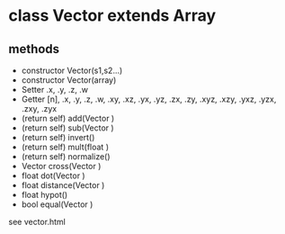 # class Vector extends Array

## methods

 - constructor Vector(s1,s2...)
 - constructor Vector(array)
 - Setter .x, .y, .z, .w
 - Getter [n], .x, .y, .z, .w, .xy, .xz, .yx, .yz, .zx, .zy, .xyz, .xzy, .yxz, .yzx, .zxy, .zyx
 - (return self) add(Vector )
 - (return self) sub(Vector )
 - (return self) invert()
 - (return self) mult(float )
 - (return self) normalize()
 - Vector cross(Vector )
 - float dot(Vector )
 - float distance(Vector )
 - float hypot()
 - bool equal(Vector )

see vector.html
